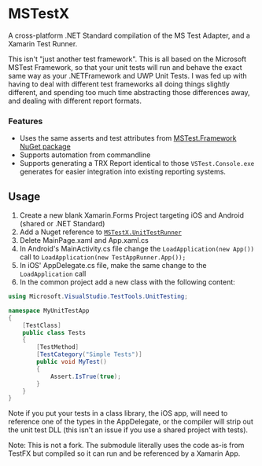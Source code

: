 # MSTestX

A cross-platform .NET Standard compilation of the MS Test Adapter, and a Xamarin Test Runner.

This isn't "just another test framework". This is all based on the Microsoft MSTest Framework, so that your unit tests will run and behave the exact same way as your .NETFramework and UWP Unit Tests. I was fed up with having to deal with different test frameworks all doing things slightly different, and spending too much time abstracting those differences away, and dealing with different report formats.

### Features

- Uses the same asserts and test attributes from [MSTest.Framework NuGet package](https://www.nuget.org/packages/MSTest.TestFramework/)
- Supports automation from commandline
- Supports generating a TRX Report identical to those `VSTest.Console.exe` generates for easier integration into existing reporting systems.

## Usage

1. Create a new blank Xamarin.Forms Project targeting iOS and Android (shared or .NET Standard)
2. Add a Nuget reference to [`MSTestX.UnitTestRunner`](https://www.nuget.org/packages/MSTestX.UnitTestRunner)
3. Delete MainPage.xaml and App.xaml.cs
4. In Android's MainActivity.cs file change the `LoadApplication(new App())` call to `LoadApplication(new TestAppRunner.App());`
5. In iOS' AppDelegate.cs file, make the same change to the `LoadApplication` call
6. In the common project add a new class with the following content:

```cs
using Microsoft.VisualStudio.TestTools.UnitTesting;

namespace MyUnitTestApp
{
    [TestClass]
    public class Tests
    {
        [TestMethod]
        [TestCategory("Simple Tests")]
        public void MyTest()
        {
            Assert.IsTrue(true);
        }
    }
}
```

Note if you put your tests in a class library, the iOS app, will need to reference one of the types in the AppDelegate, or the compiler will strip out the unit test DLL (this isn't an issue if you use a shared project with tests).

Note: This is not a fork. The submodule literally uses the code as-is from TestFX but compiled so it can run and be referenced by a Xamarin App.
